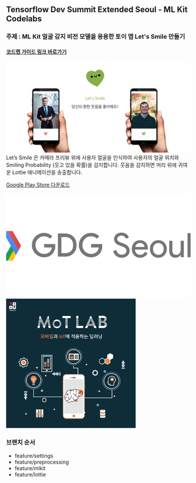 ## Tensorflow Dev Summit Extended Seoul - ML Kit Codelabs

### 주제 : ML Kit 얼굴 감지 비전 모델을 응용한 토이 앱 Let's Smile 만들기

#### [코드랩 가이드 링크 바로가기](https://gdg-mlkit-codelabs.firebaseapp.com/)
![app_image](./img/app_image.png)
Let’s Smile 은 카메라 프리뷰 위에 사용자 얼굴을 인식하여 사용자의 얼굴 위치와 Smiling Probability (웃고 있을 확률)을 감지합니다. 웃음을 감지하면 머리 위에 귀여운 Lottie 애니메이션을 송출합니다.

[Google Play Store 다운로드](https://play.google.com/store/apps/details?id=jeongari.com.lusmile)

<img src='./img/gdg_seoul_logo.jpeg'>
<img src='./img/mot_slogan.png' width="70%" height="70%"> 

### 브랜치 순서
- feature/settings
- feature/preprocessing
- feature/mlkit
- feature/lottie
